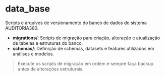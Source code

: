 # data_base

Scripts e arquivos de versionamento do banco de dados do sistema AUDITORIA360.

- **migrations/**: Scripts de migração para criação, alteração e atualização de tabelas e estruturas do banco.
- **schemas/**: Definição de schemas, datasets e features utilizados em análises e modelos.

> Execute os scripts de migração em ordem e sempre faça backup antes de alterações estruturais.
